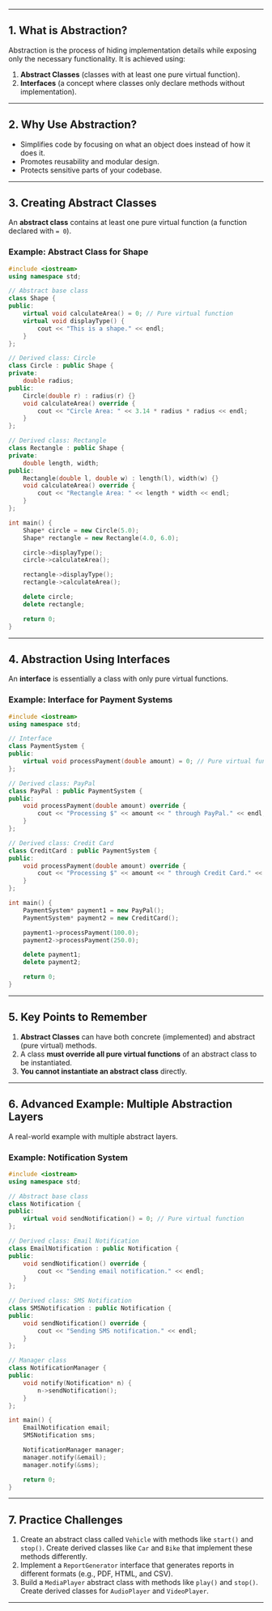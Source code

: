 
---

## **1. What is Abstraction?**
Abstraction is the process of hiding implementation details while exposing only the necessary functionality. It is achieved using:

1. **Abstract Classes** (classes with at least one pure virtual function).
2. **Interfaces** (a concept where classes only declare methods without implementation).

---

## **2. Why Use Abstraction?**
- Simplifies code by focusing on what an object does instead of how it does it.
- Promotes reusability and modular design.
- Protects sensitive parts of your codebase.

---

## **3. Creating Abstract Classes**
An **abstract class** contains at least one pure virtual function (a function declared with `= 0`).

### Example: Abstract Class for Shape
```cpp
#include <iostream>
using namespace std;

// Abstract base class
class Shape {
public:
    virtual void calculateArea() = 0; // Pure virtual function
    virtual void displayType() {
        cout << "This is a shape." << endl;
    }
};

// Derived class: Circle
class Circle : public Shape {
private:
    double radius;
public:
    Circle(double r) : radius(r) {}
    void calculateArea() override {
        cout << "Circle Area: " << 3.14 * radius * radius << endl;
    }
};

// Derived class: Rectangle
class Rectangle : public Shape {
private:
    double length, width;
public:
    Rectangle(double l, double w) : length(l), width(w) {}
    void calculateArea() override {
        cout << "Rectangle Area: " << length * width << endl;
    }
};

int main() {
    Shape* circle = new Circle(5.0);
    Shape* rectangle = new Rectangle(4.0, 6.0);

    circle->displayType();
    circle->calculateArea();

    rectangle->displayType();
    rectangle->calculateArea();

    delete circle;
    delete rectangle;

    return 0;
}
```

---

## **4. Abstraction Using Interfaces**
An **interface** is essentially a class with only pure virtual functions.

### Example: Interface for Payment Systems
```cpp
#include <iostream>
using namespace std;

// Interface
class PaymentSystem {
public:
    virtual void processPayment(double amount) = 0; // Pure virtual function
};

// Derived class: PayPal
class PayPal : public PaymentSystem {
public:
    void processPayment(double amount) override {
        cout << "Processing $" << amount << " through PayPal." << endl;
    }
};

// Derived class: Credit Card
class CreditCard : public PaymentSystem {
public:
    void processPayment(double amount) override {
        cout << "Processing $" << amount << " through Credit Card." << endl;
    }
};

int main() {
    PaymentSystem* payment1 = new PayPal();
    PaymentSystem* payment2 = new CreditCard();

    payment1->processPayment(100.0);
    payment2->processPayment(250.0);

    delete payment1;
    delete payment2;

    return 0;
}
```

---

## **5. Key Points to Remember**
1. **Abstract Classes** can have both concrete (implemented) and abstract (pure virtual) methods.
2. A class **must override all pure virtual functions** of an abstract class to be instantiated.
3. **You cannot instantiate an abstract class** directly.

---

## **6. Advanced Example: Multiple Abstraction Layers**
A real-world example with multiple abstract layers.

### Example: Notification System
```cpp
#include <iostream>
using namespace std;

// Abstract base class
class Notification {
public:
    virtual void sendNotification() = 0; // Pure virtual function
};

// Derived class: Email Notification
class EmailNotification : public Notification {
public:
    void sendNotification() override {
        cout << "Sending email notification." << endl;
    }
};

// Derived class: SMS Notification
class SMSNotification : public Notification {
public:
    void sendNotification() override {
        cout << "Sending SMS notification." << endl;
    }
};

// Manager class
class NotificationManager {
public:
    void notify(Notification* n) {
        n->sendNotification();
    }
};

int main() {
    EmailNotification email;
    SMSNotification sms;

    NotificationManager manager;
    manager.notify(&email);
    manager.notify(&sms);

    return 0;
}
```

---

## **7. Practice Challenges**
1. Create an abstract class called `Vehicle` with methods like `start()` and `stop()`. Create derived classes like `Car` and `Bike` that implement these methods differently.
2. Implement a `ReportGenerator` interface that generates reports in different formats (e.g., PDF, HTML, and CSV).
3. Build a `MediaPlayer` abstract class with methods like `play()` and `stop()`. Create derived classes for `AudioPlayer` and `VideoPlayer`.

---
